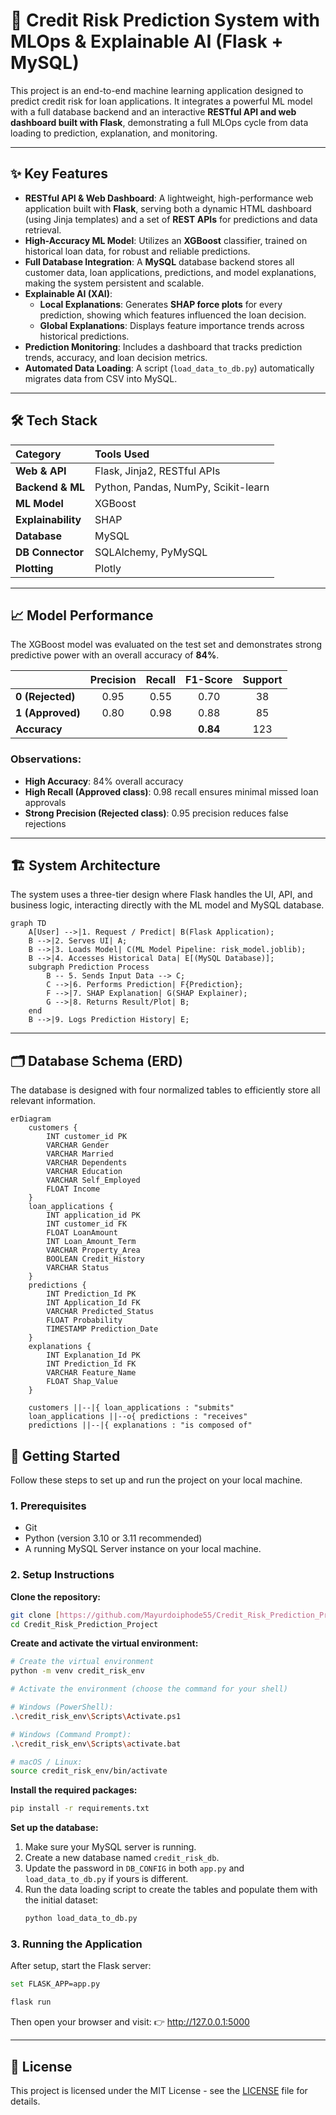 # 🏦 Credit Risk Prediction System with MLOps & Explainable AI (Flask + MySQL)

This project is an end-to-end machine learning application designed to predict credit risk for loan applications. It integrates a powerful ML model with a full database backend and an interactive **RESTful API and web dashboard built with Flask**, demonstrating a full MLOps cycle from data loading to prediction, explanation, and monitoring.

---

## ✨ Key Features

* **RESTful API & Web Dashboard**: A lightweight, high-performance web application built with **Flask**, serving both a dynamic HTML dashboard (using Jinja templates) and a set of **REST APIs** for predictions and data retrieval.
* **High-Accuracy ML Model**: Utilizes an **XGBoost** classifier, trained on historical loan data, for robust and reliable predictions.
* **Full Database Integration**: A **MySQL** database backend stores all customer data, loan applications, predictions, and model explanations, making the system persistent and scalable.
* **Explainable AI (XAI)**:
  * **Local Explanations**: Generates **SHAP force plots** for every prediction, showing which features influenced the loan decision.
  * **Global Explanations**: Displays feature importance trends across historical predictions.
* **Prediction Monitoring**: Includes a dashboard that tracks prediction trends, accuracy, and loan decision metrics.
* **Automated Data Loading**: A script (`load_data_to_db.py`) automatically migrates data from CSV into MySQL.

---

## 🛠️ Tech Stack

| Category | Tools Used |
| :--- | :--- |
| **Web & API** | Flask, Jinja2, RESTful APIs |
| **Backend & ML** | Python, Pandas, NumPy, Scikit-learn |
| **ML Model** | XGBoost |
| **Explainability** | SHAP |
| **Database** | MySQL |
| **DB Connector** | SQLAlchemy, PyMySQL |
| **Plotting** | Plotly |

---

## 📈 Model Performance

The XGBoost model was evaluated on the test set and demonstrates strong predictive power with an overall accuracy of **84%**.

| | Precision | Recall | F1-Score | Support |
| :--- | :---: | :---: | :---: | :---: |
| **0 (Rejected)** | 0.95 | 0.55 | 0.70 | 38 |
| **1 (Approved)** | 0.80 | 0.98 | 0.88 | 85 |
| **Accuracy** |  |  | **0.84** | 123 |

### Observations:
- **High Accuracy**: 84% overall accuracy  
- **High Recall (Approved class)**: 0.98 recall ensures minimal missed loan approvals  
- **Strong Precision (Rejected class)**: 0.95 precision reduces false rejections  

---

## 🏗️ System Architecture

The system uses a three-tier design where Flask handles the UI, API, and business logic, interacting directly with the ML model and MySQL database.

```mermaid
graph TD
    A[User] -->|1. Request / Predict| B(Flask Application);
    B -->|2. Serves UI| A;
    B -->|3. Loads Model| C(ML Model Pipeline: risk_model.joblib);
    B -->|4. Accesses Historical Data| E[(MySQL Database)];
    subgraph Prediction Process
        B -- 5. Sends Input Data --> C;
        C -->|6. Performs Prediction| F{Prediction};
        F -->|7. SHAP Explanation| G(SHAP Explainer);
        G -->|8. Returns Result/Plot| B;
    end
    B -->|9. Logs Prediction History| E;
```

---
## 🗂️ Database Schema (ERD)

The database is designed with four normalized tables to efficiently store all relevant information.

```mermaid
erDiagram
    customers {
        INT customer_id PK
        VARCHAR Gender
        VARCHAR Married
        VARCHAR Dependents
        VARCHAR Education
        VARCHAR Self_Employed
        FLOAT Income
    }
    loan_applications {
        INT application_id PK
        INT customer_id FK
        FLOAT LoanAmount
        INT Loan_Amount_Term
        VARCHAR Property_Area
        BOOLEAN Credit_History
        VARCHAR Status
    }
    predictions {
        INT Prediction_Id PK
        INT Application_Id FK
        VARCHAR Predicted_Status
        FLOAT Probability
        TIMESTAMP Prediction_Date
    }
    explanations {
        INT Explanation_Id PK
        INT Prediction_Id FK
        VARCHAR Feature_Name
        FLOAT Shap_Value
    }

    customers ||--|{ loan_applications : "submits"
    loan_applications ||--o{ predictions : "receives"
    predictions ||--|{ explanations : "is composed of"
```


## 🚀 Getting Started

Follow these steps to set up and run the project on your local machine.

### 1. Prerequisites
* Git
* Python (version 3.10 or 3.11 recommended)
* A running MySQL Server instance on your local machine.

### 2. Setup Instructions

**Clone the repository:**
```bash
git clone [https://github.com/Mayurdoiphode55/Credit_Risk_Prediction_Project.git](https://github.com/Mayurdoiphode55/Credit_Risk_Prediction_Project.git)
cd Credit_Risk_Prediction_Project
```

**Create and activate the virtual environment:**
```bash
# Create the virtual environment
python -m venv credit_risk_env
```
```bash
# Activate the environment (choose the command for your shell)

# Windows (PowerShell):
.\credit_risk_env\Scripts\Activate.ps1

# Windows (Command Prompt):
.\credit_risk_env\Scripts\activate.bat

# macOS / Linux:
source credit_risk_env/bin/activate
```

**Install the required packages:**
```bash
pip install -r requirements.txt
```

**Set up the database:**
1.  Make sure your MySQL server is running.
2.  Create a new database named `credit_risk_db`.
3.  Update the password in `DB_CONFIG` in both `app.py` and `load_data_to_db.py` if yours is different.
4.  Run the data loading script to create the tables and populate them with the initial dataset:
    ```bash
    python load_data_to_db.py
    ```

### 3. Running the Application

After setup, start the Flask server:
```bash
set FLASK_APP=app.py
```

```bash
flask run
```
Then open your browser and visit:
👉 http://127.0.0.1:5000

---
## 📜 License

This project is licensed under the MIT License - see the [LICENSE](LICENSE) file for details.
